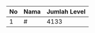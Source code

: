 | No | Nama            | Jumlah Level |
|----|-----------------|--------------|
| 1  | #    |    4133        |
